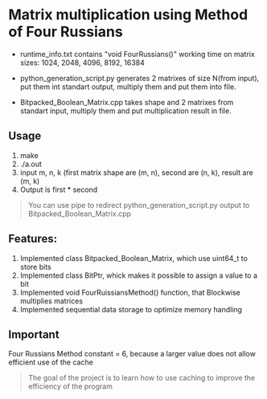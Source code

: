 # Matrix multiplication using Method of Four Russians

- runtime_info.txt contains "void FourRussians()" working time on matrix sizes: 1024, 2048, 4096, 8192, 16384

- python_generation_script.py generates 2 matrixes of size N(from input), put them int standart output, multiply them and put them into file.

- Bitpacked_Boolean_Matrix.cpp takes shape and 2 matrixes from standart input, multiply them and put multiplication result in file.

## Usage

1. make
2. ./a.out
3. input m, n, k (first matrix shape are (m, n), second are (n, k), result are (m, k)
4. Output is first * second

>You can use pipe to redirect python_generation_script.py output to Bitpacked_Boolean_Matrix.cpp


## Features:

1. Implemented class Bitpacked_Boolean_Matrix, which use uint64_t to store bits
2. Implemented class BitPtr, whick makes it possible to assign a value to a bit
3. Implemented void FourRuissiansMethod() function, that Blockwise multiplies matrices
4. Implemented sequential data storage to optimize memory handling

## Important
Four Russians Method constant = 6, because a larger value does not allow efficient use of the cache

> The goal of the project is to learn how to use caching to improve the efficiency of the program
